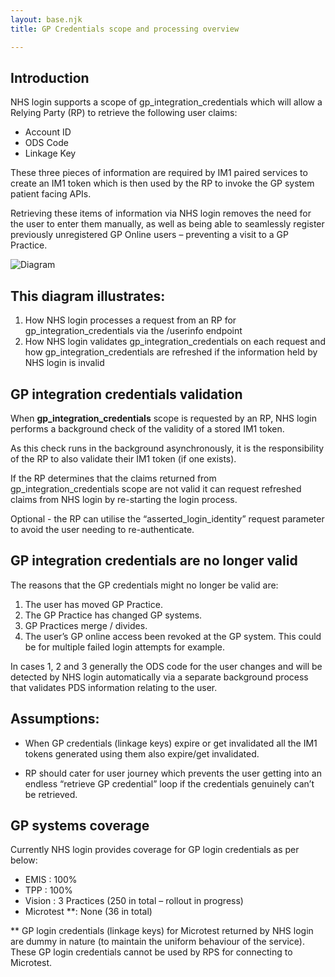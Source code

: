 ```yaml
---
layout: base.njk
title: GP Credentials scope and processing overview

---
```


## Introduction

NHS login supports a scope of gp_integration_credentials which will allow a Relying Party (RP) to retrieve the following user claims:

- Account ID
- ODS Code
- Linkage Key

These three pieces of information are required by IM1 paired services to create an IM1 token which is then used by the RP to invoke the GP system patient facing APIs. 

Retrieving these items of information via NHS login removes the need for the user to enter them manually, as well as being able to seamlessly register previously unregistered GP Online users – preventing a visit to a GP Practice.

![Diagram](nhs-dev-docs/images/gp-credentials-diagram.png)

## This diagram illustrates:
1. How NHS login processes a request from an RP for gp_integration_credentials via the /userinfo endpoint
2. How NHS login validates gp_integration_credentials on each request and how gp_integration_credentials are refreshed if the information held by NHS login is invalid

## GP integration credentials validation

When **gp_integration_credentials** scope is requested by an RP, NHS login performs a background check of the validity of a stored IM1 token. 

As this check runs in the background asynchronously, it is the responsibility of the RP to also validate their IM1 token (if one exists).

If the RP determines that the claims returned from gp_integration_credentials scope are not valid it can request refreshed claims from NHS login by re-starting the login process.

Optional - the RP can utilise the “asserted_login_identity” request parameter to avoid the user needing to re-authenticate.

## GP integration credentials are no longer valid

The reasons that the GP credentials might no longer be valid are:

1. The user has moved GP Practice.
2. The GP Practice has changed GP systems.
3. GP Practices merge / divides.
4. The user’s GP online access been revoked at the GP system. This could be for multiple failed login attempts for example.

In cases 1, 2 and 3 generally the ODS code for the user changes and will be detected by NHS login automatically via a separate background process that validates PDS information relating to the user.

## Assumptions: 
- When GP credentials (linkage keys) expire or get invalidated all the IM1 tokens generated using them also expire/get invalidated.

- RP should cater for user journey which prevents the user getting into an endless “retrieve GP credential” loop if the credentials genuinely can’t be retrieved.

## GP systems coverage

Currently NHS login provides coverage for GP login credentials as per below:


- EMIS :  100%
- TPP  : 100%
- Vision : 3 Practices (250 in total – rollout in progress)
- Microtest **: None (36 in total)

** GP login credentials (linkage keys) for Microtest returned by NHS login are dummy in nature (to maintain the uniform behaviour of the service). These GP login credentials cannot be used by RPS for connecting to Microtest. 



